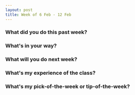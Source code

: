 ```yaml
---
layout: post
title: Week of 6 Feb - 12 Feb
---
```


### What did you do this past week?

### What's in your way?

### What will you do next week?

### What's my experience of the class?

### What's my pick-of-the-week or tip-of-the-week?
